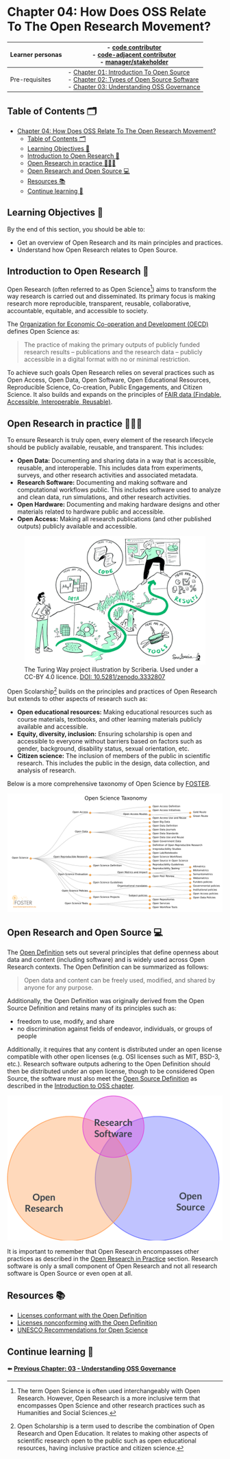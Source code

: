# Chapter 04: How Does OSS Relate To The Open Research Movement?

| Learner personas | - [code contributor](../README.md#code-contributor-)<br> - [code-adjacent contributor](../README.md#code-adjacent-contributor-)<br> - [manager/stakeholder](../README.md#managerstakeholder-)                               |
| ---------------- | --------------------------------------------------------------------------------------------------------------------------------------------------------------------------------------------------------------------------- |
| Pre-requisites   | - [Chapter 01: Introduction To Open Source](./01-intro-to-os.md)<br> - [Chapter 02: Types of Open Source Software](./02-types-of-oss.md)<br>- [Chapter 03: Understanding OSS Governance](./03-understand-oss-governance.md) |

## Table of Contents 🗂️

- [Chapter 04: How Does OSS Relate To The Open Research Movement?](#chapter-04-how-does-oss-relate-to-the-open-research-movement)
  - [Table of Contents 🗂️](#table-of-contents-️)
  - [Learning Objectives 🧠](#learning-objectives-)
  - [Introduction to Open Research 🔭](#introduction-to-open-research-)
  - [Open Research in practice 👩🏻‍💻](#open-research-in-practice-)
  - [Open Research and Open Source 💻](#open-research-and-open-source-)
  - [Resources 📚](#resources-)
  - [Continue learning 🚥](#continue-learning-)

## Learning Objectives 🧠

By the end of this section, you should be able to:

- Get an overview of Open Research and its main principles and practices.
- Understand how Open Research relates to Open Source.

## Introduction to Open Research 🔭

Open Research (often referred to as Open Science[^1]) aims to transform the way research is carried out and disseminated. Its primary focus is making research more reproducible, transparent, reusable, collaborative, accountable, equitable, and accessible to society.

[^1]: The term Open Science is often used interchangeably with Open Research. However, Open Research is a more inclusive term that encompasses Open Science and other research practices such as Humanities and Social Sciences.

The [Organization for Economic Co-operation and Development (OECD)](https://read.oecd-ilibrary.org/science-and-technology/making-open-science-a-reality_5jrs2f963zs1-en#page1) defines Open Science as:

> The practice of making the primary outputs of publicly funded research results – publications and the research data – publicly accessible in a digital format with no or minimal restriction.

To achieve such goals Open Research relies on several practices such as Open Access, Open Data, Open Software, Open Educational Resources, Reproducible Science, Co-creation, Public Engagements, and Citizen Science. It also builds and expands on the principles of [FAIR data (Findable, Accessible, Interoperable, Reusable)][fair-principles].

## Open Research in practice 👩🏻‍💻

To ensure Research is truly open, every element of the research lifecycle should be publicly available, reusable, and transparent. This includes:

- **Open Data:** Documenting and sharing data in a way that is accessible, reusable, and interoperable. This includes data from experiments, surveys, and other research activities and associated metadata.
- **Research Software:** Documenting and making software and computational workflows public. This includes software used to analyze and clean data, run simulations, and other research activities.
- **Open Hardware:** Documenting and making hardware designs and other materials related to hardware public and accessible.
- **Open Access:** Making all research publications (and other published outputs) publicly available and accessible.

<figure>
<img src="./images/reproducible-journey.jpg" alt="A man holding a book and standing at the beginning of a path with a hopeful expression. The path is winding and goes through an Open Data Village, an Open Tools waterfall, an Open Code forest, and finishes at the top of the Open Results mountain. At the top of the mountain is a person with a Data dashboard as a background." />
<figcaption>
The Turing Way project illustration by Scriberia. Used under a CC-BY 4.0 licence. <a href="https://doi.org/10.5281/zenodo.3332807"> DOI: 10.5281/zenodo.3332807</a>
</figcaption>
</figure>

Open Scolarship[^2] builds on the principles and practices of Open Research but extends to other aspects of research such as:

- **Open educational resources:** Making educational resources such as course materials, textbooks, and other learning materials publicly available and accessible.
- **Equity, diversity, inclusion:** Ensuring scholarship is open and accessible to everyone without barriers based on factors such as gender, background, disability status, sexual orientation, etc.
- **Citizen science:** The inclusion of members of the public in scientific research. This includes the public in the design, data collection, and analysis of research.

[^2]: Open Scholarship is a term used to describe the combination of Open Research and Open Education. It relates to making other aspects of scientific research open to the public such as open educational resources, having inclusive practice and citizen science.

Below is a more comprehensive taxonomy of Open Science by [FOSTER](https://www.fosteropenscience.eu/resources).

<img src="./images/foster-open-science-taxonomy.png" alt="FOSTER open science taxonomy. For a screenreader friendly version of the mindmap visit https://www.fosteropenscience.eu/themes/fosterstrap/images/taxonomies/open-science-ontology-en-fr.owl.xml"/>

## Open Research and Open Source 💻

The [Open Definition][open-definition] sets out several principles that define openness about data and content (including software) and is widely used across Open Research contexts. The Open Definition can be summarized as follows:

> Open data and content can be freely used, modified, and shared by anyone for any purpose.

Additionally, the Open Definition was originally derived from the Open Source Definition and retains many of its principles such as:

- freedom to use, modify, and share
- no discrimination against fields of endeavor, individuals, or groups of people

Additionally, it requires that any content is distributed under an open license compatible with other open licenses (e.g. OSI licenses such as MIT, BSD-3, etc.).
Research software outputs adhering to the Open Definition should then be distributed under an open license, though to be considered Open Source, the software must also meet the [Open Source Definition](https://opensource.org/osd-annotated) as described in the [Introduction to OSS chapter](./01-intro-to-os.md).

<img src="./images/OSS-open-research-euler.png" alt="Euler diagram where Open research is placed on a circle on the left intersecting with Research Software and Open Source (on the right). Research software is in the top-middle region of the diagram in a smaller size circle to denote it is only a small component of both Open Research and Open Source."/>

It is important to remember that Open Research encompasses other practices as described in the [Open Research in Practice](#open-research-in-practice-) section. Research software is only a small component of Open Research and not all research software is Open Source or even open at all.

## Resources 📚

- [Licenses conformant with the Open Definition](https://opendefinition.org/licenses/)
- [Licenses nonconforming with the Open Definition](https://opendefinition.org/licenses/nonconformant/)
- [UNESCO Recommendations for Open Science](https://en.unesco.org/science-sustainable-future/open-science/recommendation)

## Continue learning 🚥

<!-- TODO: update link to chapter 03 -->

⬅️ **[Previous Chapter: 03 - Understanding OSS Governance](./01-intro-to-os.md)**

<!-- reusable links -->

[fair-principles]: https://www.go-fair.org/fair-principles/
[open-definition]: https://opendefinition.org/od/2.1/en/
